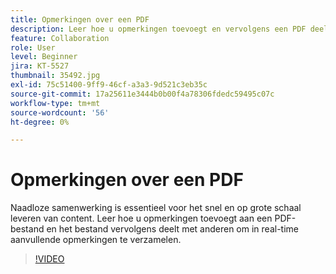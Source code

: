 ```yaml
---
title: Opmerkingen over een PDF
description: Leer hoe u opmerkingen toevoegt en vervolgens een PDF deelt voor revisie met anderen
feature: Collaboration
role: User
level: Beginner
jira: KT-5527
thumbnail: 35492.jpg
exl-id: 75c51400-9ff9-46cf-a3a3-9d521c3eb35c
source-git-commit: 17a25611e3444b0b00f4a78306fdedc59495c07c
workflow-type: tm+mt
source-wordcount: '56'
ht-degree: 0%

---
```


# Opmerkingen over een PDF

Naadloze samenwerking is essentieel voor het snel en op grote schaal leveren van content. Leer hoe u opmerkingen toevoegt aan een PDF-bestand en het bestand vervolgens deelt met anderen om in real-time aanvullende opmerkingen te verzamelen.

>[!VIDEO](https://video.tv.adobe.com/v/35492?quality=12&learn=on&hidetitle=true)
